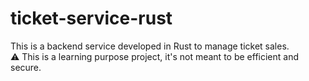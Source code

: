 # ticket-service-rust

This is a backend service developed in Rust to manage ticket sales.   
⚠️ This is a learning purpose project, it's not meant to be efficient and secure.